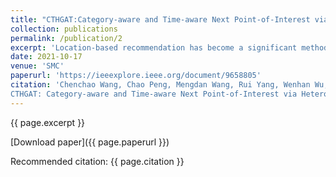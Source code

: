```yaml
---
title: "CTHGAT:Category-aware and Time-aware Next Point-of-Interest via Heterogeneous Graph Attention Network."
collection: publications
permalink: /publication/2
excerpt: 'Location-based recommendation has become a significant method to help people locate fascinating and appealing points of interest (POIs) with the rapid popularity of smart mobile devices and the prevalence of location-based social networks (LBSN). However, the sparsity of the user-POI matrix and the cold-start issue have generated serious challenges, resulting in a substantial decrease in collaborative filtering methods’ recommendation results. In reality, location-based recommendation demands spatiotemporal context awareness. In order to overcome these challenges, we develop an embedding model based on the heterogeneous graph attention network. Geographic influence, social relation and historical check-in influence are captured in a unified way by constructing a user-POI heterogeneous graph. Subsequently, we use the LSTM-based model to learn the category weight of the next POI to select. We are developing a score function to recommend the next POI for users by integrating category weights, user preferences and time impact. We conduct experiments on existing large-scale datasets to evaluate the performance of our model. The results demonstrate our proposal is superior to other rivals. Additionally, our method has been significantly improved compared with other competitive approaches in terms of recommending cold-start POI.'
date: 2021-10-17
venue: 'SMC'
paperurl: 'https://ieeexplore.ieee.org/document/9658805'
citation: 'Chenchao Wang, Chao Peng, Mengdan Wang, Rui Yang, Wenhan Wu, Qilin Rui, Neal N. Xiong:
CTHGAT: Category-aware and Time-aware Next Point-of-Interest via Heterogeneous Graph Attention Network. SMC 2021: 2420-2426'
---
```


{{ page.excerpt }}

[Download paper]({{ page.paperurl }})

Recommended citation: {{ page.citation }}
